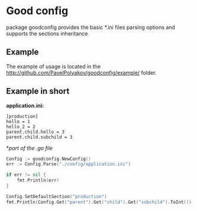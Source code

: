 # Good config
package goodconfig provides the basic *.ini files parsing options and supports the sections inheritance

## Example
The example of usage is located in the http://github.com/PavelPolyakov/goodconfig/example/ folder.

## Example in short
**application.ini:**
```
[production]
hello = 1
hello_2 = 2
parent.child.hello = 3
parent.child.subchild = 3
```
**part of the *.go file**
```Go
Config := goodconfig.NewConfig()
err := Config.Parse("./config/application.ini")

if err != nil {
    fmt.Println(err)
}

Config.SetDefaultSection("production")
fmt.Println(Config.Get("parent").Get("child").Get("subchild").ToInt())
```